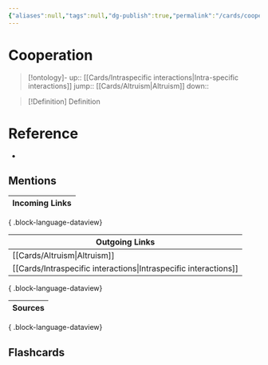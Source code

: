 ```yaml
---
{"aliases":null,"tags":null,"dg-publish":true,"permalink":"/cards/cooperation/","dgPassFrontmatter":true}
---
```


# Cooperation

> [!ontology]-
> up:: [[Cards/Intraspecific interactions\|Intra-specific interactions]]
> jump:: [[Cards/Altruism\|Altruism]]
> down:: 

> [!Definition] Definition
> 

# Reference
- 

## Mentions
| Incoming Links |
| -------------- |

{ .block-language-dataview}

| Outgoing Links                                                      |
| ------------------------------------------------------------------- |
| [[Cards/Altruism\|Altruism]]                                     |
| [[Cards/Intraspecific interactions\|Intraspecific interactions]] |

{ .block-language-dataview}

| Sources |
| ------- |

{ .block-language-dataview}

## Flashcards 
